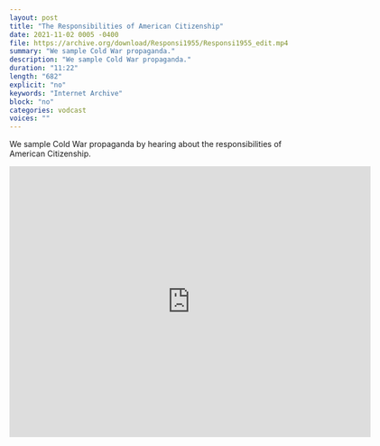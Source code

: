 ```yaml
---
layout: post
title: "The Responsibilities of American Citizenship"
date: 2021-11-02 0005 -0400
file: https://archive.org/download/Responsi1955/Responsi1955_edit.mp4
summary: "We sample Cold War propaganda."
description: "We sample Cold War propaganda."
duration: "11:22"
length: "682"
explicit: "no" 
keywords: "Internet Archive"
block: "no" 
categories: vodcast
voices: ""
---
```


We sample Cold War propaganda by hearing about the responsibilities of American Citizenship.

<iframe src="https://archive.org/embed/Responsi1955" width="640" height="480" frameborder="0" webkitallowfullscreen="true" mozallowfullscreen="true" allowfullscreen></iframe>




